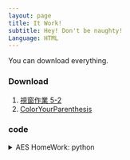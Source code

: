 ```yaml
---
layout: page
title: It Work!
subtitle: Hey! Don't be naughty!
Language: HTML
---
```


You can download everything.

### Download

1. [視窗作業 5-2](./assets/downloadFile/f74101220_practice_5_2.zip)
2. [ColorYourParenthesis](./assets/downloadFile/colorParenthesis.exe)

### code
<details>
  <summary>AES HomeWork: python</summary>
      
    ```python=
    from base64 import b64decode, b64encode
    from Crypto.Cipher import AES

    # Encypt test
    # key = b'123456789\0\0\0\0\0\0\0'
    # plainText = bytes('security\0\0\0\0\0\0\0\0', 'utf-8')
    # cipher = AES.new(key, AES.MODE_ECB)
    # encryptText =  cipher.encrypt(plainText)
    # encryptText = b64encode(encryptText).decode('utf-8')
    # print(encryptText)

    # Decypt
    encryptText = b64decode("16zvA3lnMuWHoE5PpaJheQ==")

    charList = list("!\"#$%&\\'()*+,-./0123456789:;<=>?@ABCDEFGHIJKLMNOPQRSTUVWXYZ[\\]^_`abcdefghijklmnopqrstuvwxyz{|}~")
    len_charList = len(charList)

    with open("record.txt", "w") as file:

        a=b=c=d=0
        for i in range(len_charList):
            for j in range(len_charList):
                for k in range(len_charList):
                    for m in range(len_charList):
                        key_text=f"s{charList[i]}hv{charList[j]}4z*{charList[k]}7d*t{charList[m]}Ce"
                        # print(key_text)
                        key = bytes(key_text, 'utf-8')
                        cipher = AES.new(key, AES.MODE_ECB)
                        plainText = cipher.decrypt(encryptText)
                        try:
                            file.write(plainText.decode('utf-8')+'\n')
                            # print(plainText.decode('utf-8')+"\n")
                            # print(key_text+'\n')
                        except Exception:
                            continue
            print(i)
    ```
  
</details>

